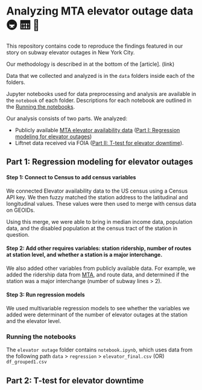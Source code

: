 
# Analyzing MTA elevator outage data 🚇 🛗 🚧

This repository contains code to reproduce the findings featured in our story on subway elevator outages in New York City.

Our methodology is described in at the bottom of the [article]. (link)

Data that we collected and analyzed is in the `data` folders inside each of the folders. 

Jupyter notebooks used for data preprocessing and analysis are available in the `notebook` of each folder. Descriptions for each notebook are outlined in the [Running the notebooks](#running-the-notebooks).

Our analysis consists of two parts. We analyzed: 
* Publicly available [MTA elevator availability data](https://metrics.mta.info/?subway/elevatorescalatoravailability) ([Part I: Regression modeling for elevator outages](#part-1-regression-modeling-for-elevator-outages))  
* Liftnet data received via FOIA ([Part II: T-test for elevator downtime](#part-2-t-test-for-elevator-downtime)). 


## Part 1: Regression modeling for elevator outages

#### Step 1: Connect to Census to add census variables

We connected Elevator availability data to the US census using a Census API key. We then fuzzy matched the station address to the latitudinal and longitudinal values. These values were then used to merge with census data on GEOIDs.

Using this merge, we were able to bring in median income data, population data, and the disabled population at the census tract of the station in question.

#### Step 2: Add other requires variables: station ridership, number of routes at station level, and whether a station is a major interchange.

We also added other variables from publicly available data. For example, we added the ridership data from [MTA](https://new.mta.info/agency/new-york-city-transit/subway-bus-ridership-2022), and route data, and determined if the station was a major interchange (number of subway lines > 2).

#### Step 3: Run regression models

We used multivariable regression models to see whether the variables we added were determinant of the number of elevator outages at the station and the elevator level.

### Running the notebooks

The `elevator outage` folder contains `notebook.ipynb`, which uses data from the following path `data` > `regression` > `elevator_final.csv` (OR) `df_grouped1.csv`

## Part 2: T-test for elevator downtime

```




